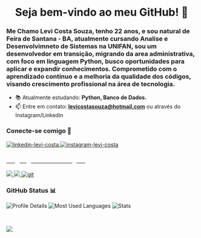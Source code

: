 <h1  align="center"> Seja bem-vindo ao meu GitHub! 👋 </h1> 
<h3 align> Me Chamo Levi Costa Souza, tenho 22 anos, e sou natural de Feira de Santana - BA, atualmente cursando Analise e Desenvolvimneto de Sistemas na UNIFAN, sou um desenvolvedor em transição, migrando da area administrativa, com foco em linguagem Python, busco oportunidades para aplicar e expandir conhecimentos. Comprometido com o aprendizado contínuo e a melhoria da qualidade dos códigos, visando crescimento profissional na área de tecnologia. </h3>     


- 📚 Atualmente estudando: **Python, Banco de Dados.**
- 📫 Entre em contato: **levicostasouza@hotmail.com** ou através do Instagram/Linkedin    

<h3 align="left"> Conecte-se comigo 🤝</h3> 
<p align="left">    
<a href="https://www.linkedin.com/in/levicostta/" target="blank"><img align="center" src="https://img.shields.io/badge/LinkedIn-0077B5?style=for-the-badge&logo=linkedin&logoColor=white" alt="linkedin-levi-costa"/> </a> 
<a href="https://www.instagram.com/levy_costta/" target="blank"> <img align= "center" src="https://img.shields.io/badge/Instagram-E4405F?style=for-the-badge&logo=instagram&logoColor=white" alt="instagram-levi-costa"/>     
</p>  

<h3 align="left" style="color: white;"> Linguagens e Tecnologias </h3> 
<p align="left">       
<img src="https://img.shields.io/badge/Python-3776AB?style=for-the-badge&logo=python&logoColor=white" />
<img src="https://img.shields.io/badge/MySQL-005C84?style=for-the-badge&logo=mysql&logoColor=white" /> 
<a href="https://git-scm.com/" target="_blank" rel="noreferrer"><img src="https://img.shields.io/badge/GIT-E44C30?style=for-the-badge&logo=git&logoColor=white" alt="git" /> </a>      
</p>  

<h3 align="left">GitHub Status 📊</h3>  

![Profile Details](http://github-profile-summary-cards.vercel.app/api/cards/profile-details?username=LeviCostaSouza&theme=vision_friendly_dark) 
![Most Used Languages](http://github-profile-summary-cards.vercel.app/api/cards/most-commit-language?username=LeviCostaSouza&theme=vision_friendly_dark) 
![Stats](http://github-profile-summary-cards.vercel.app/api/cards/stats?username=LeviCostaSouza&theme=vision_friendly_dark)

<br/>   

![](https://komarev.com/ghpvc/?username=LeviCostaSouza&color=blueviolet) 

<br> 